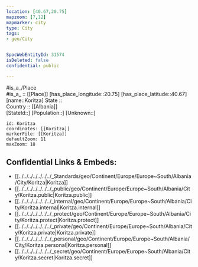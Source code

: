 ```yaml
---
location: [40.67,20.75] 
mapzoom: [7,12] 
mapmarker: city 
type: City
tags:
- geo/City


SpocWebEntityId: 31574
isDeleted: false
confidential: public

---
```

#is_a_/Place  
#is_a_ :: [[Place]] 
[has_place_longitude::20.75] 
[has_place_latitude::40.67] 
[name::Koritza] 
State ::  
Country :: [[Albania]]  
[StateId::] 
[Population::] 
[Unknown::] 


```leaflet
id: Koritza
coordinates: [[Koritza]] 
markerFile: [[Koritza]] 
defaultZoom: 11 
maxZoom: 18
```


## Confidential Links & Embeds: 
- [[../../../../../../../_Standards/geo/Continent/Europe/Europe~South/Albania/City/Koritza|Koritza]] 
- [[../../../../../../../_public/geo/Continent/Europe/Europe~South/Albania/City/Koritza.public|Koritza.public]] 
- [[../../../../../../../_internal/geo/Continent/Europe/Europe~South/Albania/City/Koritza.internal|Koritza.internal]] 
- [[../../../../../../../_protect/geo/Continent/Europe/Europe~South/Albania/City/Koritza.protect|Koritza.protect]] 
- [[../../../../../../../_private/geo/Continent/Europe/Europe~South/Albania/City/Koritza.private|Koritza.private]] 
- [[../../../../../../../_personal/geo/Continent/Europe/Europe~South/Albania/City/Koritza.personal|Koritza.personal]] 
- [[../../../../../../../_secret/geo/Continent/Europe/Europe~South/Albania/City/Koritza.secret|Koritza.secret]] 
